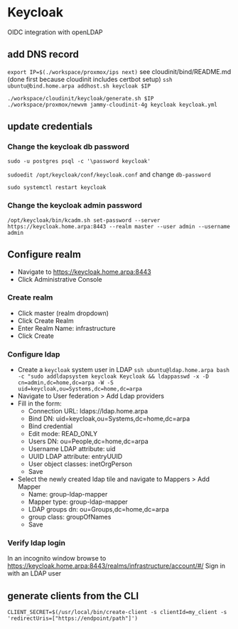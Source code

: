 # Keycloak

OIDC integration with openLDAP

## add DNS record
`export IP=$(./workspace/proxmox/ips next)`
see cloudinit/bind/README.md (done first because cloudinit includes certbot setup)
`ssh ubuntu@bind.home.arpa addhost.sh keycloak $IP`

```
./workspace/cloudinit/keycloak/generate.sh $IP
./workspace/proxmox/newvm jammy-cloudinit-4g keycloak keycloak.yml
```

## update credentials
### Change the keycloak db password
`sudo -u postgres psql -c '\password keycloak'`

`sudoedit /opt/keycloak/conf/keycloak.conf` and change `db-password`

`sudo systemctl restart keycloak`

### Change the keycloak admin password
`/opt/keycloak/bin/kcadm.sh set-password --server https://keycloak.home.arpa:8443 --realm master --user admin --username admin`

## Configure realm
* Navigate to https://keycloak.home.arpa:8443
* Click Administrative Console

### Create realm
* Click master (realm dropdown)
* Click Create Realm
* Enter Realm Name: infrastructure
* Click Create

### Configure ldap
* Create a `keycloak` system user in LDAP
  `ssh ubuntu@ldap.home.arpa bash -c "sudo addldapsystem keycloak Keycloak && ldappasswd -x -D cn=admin,dc=home,dc=arpa -W -S uid=keycloak,ou=Systems,dc=home,dc=arpa`
* Navigate to User federation > Add Ldap providers
* Fill in the form:
  * Connection URL: ldaps://ldap.home.arpa
  * Bind DN: uid=keycloak,ou=Systems,dc=home,dc=arpa
  * Bind credential
  * Edit mode: READ_ONLY
  * Users DN: ou=People,dc=home,dc=arpa
  * Username LDAP attribute: uid
  * UUID LDAP attribute: entryUUID
  * User object classes: inetOrgPerson
  * Save
* Select the newly created ldap tile and navigate to Mappers > Add Mapper
  * Name: group-ldap-mapper
  * Mapper type: group-ldap-mapper
  * LDAP groups dn: ou=Groups,dc=home,dc=arpa
  * group class: groupOfNames
  * Save

### Verify ldap login

In an incognito window browse to https://keycloak.home.arpa:8443/realms/infrastructure/account/#/
Sign in with an LDAP user


## generate clients from the CLI
```
CLIENT_SECRET=$(/usr/local/bin/create-client -s clientId=my_client -s 'redirectUris=["https://endpoint/path"]')
```